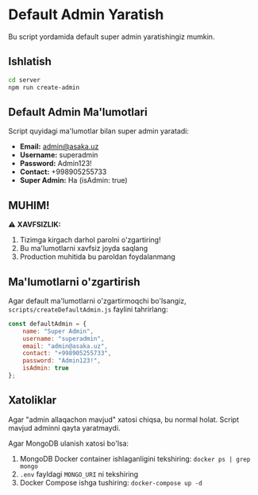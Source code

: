 # Default Admin Yaratish

Bu script yordamida default super admin yaratishingiz mumkin.

## Ishlatish

```bash
cd server
npm run create-admin
```

## Default Admin Ma'lumotlari

Script quyidagi ma'lumotlar bilan super admin yaratadi:

- **Email:** admin@asaka.uz
- **Username:** superadmin
- **Password:** Admin123!
- **Contact:** +998905255733
- **Super Admin:** Ha (isAdmin: true)

## MUHIM!

⚠️ **XAVFSIZLIK:**
1. Tizimga kirgach darhol parolni o'zgartiring!
2. Bu ma'lumotlarni xavfsiz joyda saqlang
3. Production muhitida bu paroldan foydalanmang

## Ma'lumotlarni o'zgartirish

Agar default ma'lumotlarni o'zgartirmoqchi bo'lsangiz, `scripts/createDefaultAdmin.js` faylini tahrirlang:

```javascript
const defaultAdmin = {
    name: "Super Admin",
    username: "superadmin",
    email: "admin@asaka.uz",
    contact: "+998905255733",
    password: "Admin123!",
    isAdmin: true
};
```

## Xatoliklar

Agar "admin allaqachon mavjud" xatosi chiqsa, bu normal holat. Script mavjud adminni qayta yaratmaydi.

Agar MongoDB ulanish xatosi bo'lsa:
1. MongoDB Docker container ishlaganligini tekshiring: `docker ps | grep mongo`
2. `.env` fayldagi `MONGO_URI` ni tekshiring
3. Docker Compose ishga tushiring: `docker-compose up -d`
